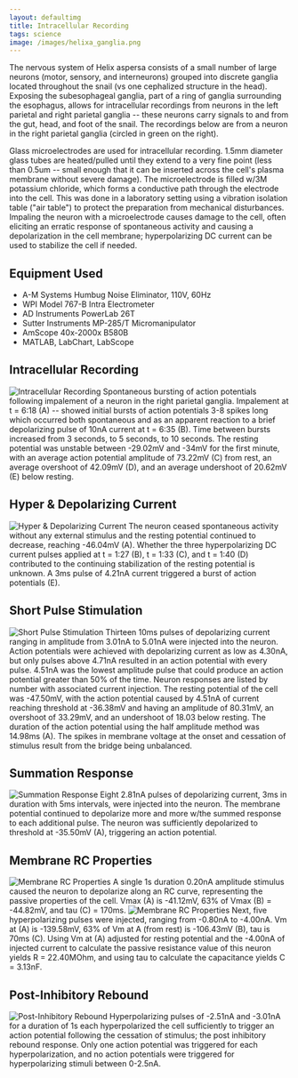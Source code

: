 ```yaml
---
layout: defaultimg
title: Intracellular Recording
tags: science
image: /images/helixa_ganglia.png
---
```

The nervous system of Helix aspersa consists of a small number of large neurons (motor, sensory, and interneurons) grouped into discrete ganglia located throughout the snail (vs one cephalized structure in the head). Exposing the subesophageal ganglia, part of a ring of ganglia surrounding the esophagus, allows for intracellular recordings from neurons in the left parietal and right parietal ganglia -- these neurons carry signals to and from the gut, head, and foot of the snail. The recordings below are from a neuron in the right parietal ganglia (circled in green on the right).

Glass microelectrodes are used for intracellular recording. 1.5mm diameter glass tubes are heated/pulled until they extend to a very fine point (less than 0.5um -- small enough that it can be inserted across the cell's plasma membrane without severe damage). The microelectrode is filled w/3M potassium chloride, which forms a conductive path through the electrode into the cell. This was done in a laboratory setting using a vibration isolation table ("air table") to protect the preparation from mechanical disturbances. Impaling the neuron with a microelectrode causes damage to the cell, often eliciting an erratic response of spontaneous activity and causing a depolarization in the cell membrane; hyperpolarizing DC current can be used to stabilize the cell if needed.

## Equipment Used
* A-M Systems Humbug Noise Eliminator, 110V, 60Hz
* WPI Model 767-B Intra Electrometer
* AD Instruments PowerLab 26T
* Sutter Instruments MP-285/T Micromanipulator
* AmScope 40x-2000x B580B
* MATLAB, LabChart, LabScope

## Intracellular Recording
<img class="image_center" alt="Intracellular Recording" src="/images/ic_fig1.png" />
Spontaneous bursting of action potentials following impalement of a neuron in the right parietal ganglia. Impalement at t = 6:18 (A) -- showed initial bursts of action potentials 3-8 spikes long which occurred both spontaneous and as an apparent reaction to a brief depolarizing pulse of 10nA current at t = 6:35 (B). Time between bursts increased from 3 seconds, to 5 seconds, to 10 seconds. The resting potential was unstable between -29.02mV and -34mV for the first minute, with an average action potential amplitude of 73.22mV (C) from rest, an average overshoot of 42.09mV (D), and an average undershoot of 20.62mV (E) below resting.

## Hyper & Depolarizing Current
<img class="image_center" alt="Hyper & Depolarizing Current" src="/images/ic_fig2.png" />
The neuron ceased spontaneous activity without any external stimulus and the resting potential continued to decrease, reaching -46.04mV (A). Whether the three hyperpolarizing DC current pulses applied at t = 1:27 (B), t = 1:33 (C), and t = 1:40 (D) contributed to the continuing stabilization of the resting potential is unknown. A 3ms pulse of 4.21nA current triggered a burst of action potentials (E).

## Short Pulse Stimulation
<img class="image_center" alt="Short Pulse Stimulation" src="/images/ic_fig3.png" />
Thirteen 10ms pulses of depolarizing current ranging in amplitude from 3.01nA to 5.01nA were injected into the neuron. Action potentials were achieved with depolarizing current as low as 4.30nA, but only pulses above 4.71nA resulted in an action potential with every pulse. 4.51nA was the lowest amplitude pulse that could produce an action potential greater than 50% of the time. Neuron responses are listed by number with associated current injection. The resting potential of the cell was -47.50mV, with the action potential caused by 4.51nA of current reaching threshold at -36.38mV and having an amplitude of 80.31mV, an overshoot of 33.29mV, and an undershoot of 18.03 below resting. The duration of the action potential using the half amplitude method was 14.98ms (A). The spikes in membrane voltage at the onset and cessation of stimulus result from the bridge being unbalanced.

## Summation Response 
<img class="image_center" alt="Summation Response" src="/images/ic_fig4.png" />
Eight 2.81nA pulses of depolarizing current, 3ms in duration with 5ms intervals, were injected into the neuron. The membrane potential continued to depolarize more and more w/the summed response to each additional pulse. The neuron was sufficiently depolarized to threshold at -35.50mV (A), triggering an action potential.

## Membrane RC Properties
<img class="image_center" alt="Membrane RC Properties" src="/images/ic_fig5.png" />
A single 1s duration 0.20nA amplitude stimulus caused the neuron to depolarize along an RC curve, representing the passive properties of the cell. Vmax (A) is -41.12mV, 63% of Vmax (B) = -44.82mV, and tau (C) = 170ms.

<img class="image_center" alt="Membrane RC Properties" src="/images/ic_fig6.png" />
Next, five hyperpolarizing pulses were injected, ranging from -0.80nA to -4.00nA. Vm at (A) is -139.58mV, 63% of Vm at A (from rest) is -106.43mV (B), tau is 70ms (C). Using Vm at (A) adjusted for resting potential and the -4.00nA of injected current to calculate the passive resistance value of this neuron yields R = 22.40MOhm, and using tau to calculate the capacitance yields C = 3.13nF.

## Post-Inhibitory Rebound
<img class="image_center" alt="Post-Inhibitory Rebound" src="/images/ic_fig7.png" />
Hyperpolarizing pulses of -2.51nA and -3.01nA for a duration of 1s each hyperpolarized the cell sufficiently to trigger an action potential following the cessation of stimulus; the post inhibitory rebound response. Only one action potential was triggered for each hyperpolarization, and no action potentials were triggered for hyperpolarizing stimuli between 0-2.5nA.